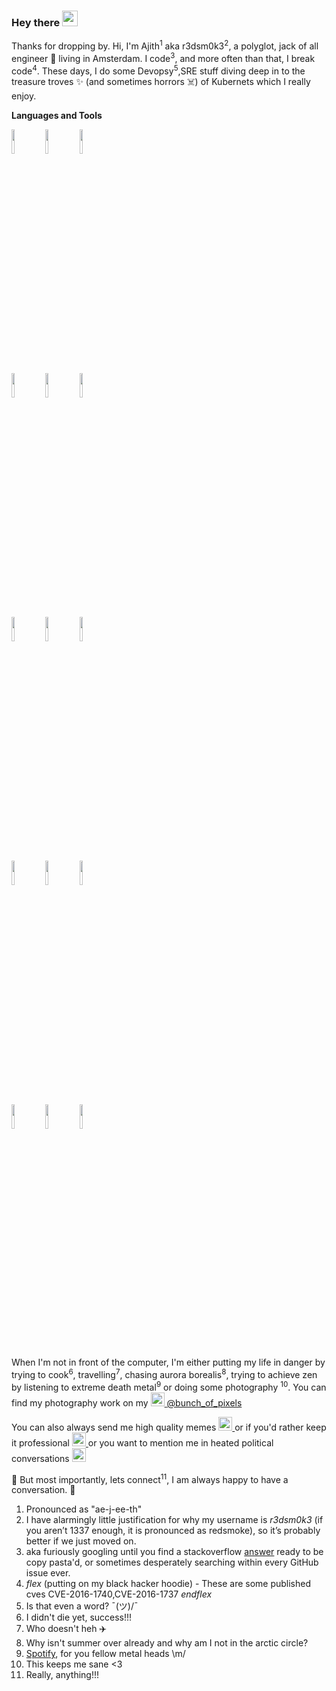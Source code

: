 ### Hey there <img src="https://media.giphy.com/media/hvRJCLFzcasrR4ia7z/giphy.gif" width="25px">





Thanks for dropping by. Hi, I'm Ajith<sup>1</sup> aka r3dsm0k3<sup>2</sup>, a polyglot, jack of all engineer 🚀 living in Amsterdam. I code<sup>3</sup>, and more often than that, I break code<sup>4</sup>. These days, I do some Devopsy<sup>5</sup>,SRE stuff diving deep in to the treasure troves ✨ (and sometimes horrors ☠️) of Kubernets which I really enjoy. 

**Languages and Tools**

<p>

  <code><img width="10%" src="https://www.vectorlogo.zone/logos/golang/golang-horizontal.svg"></code>
  <code><img width="10%" src="https://www.vectorlogo.zone/logos/typescriptlang/typescriptlang-official.svg"></code>
  <code><img width="10%" src="https://www.vectorlogo.zone/logos/python/python-official.svg"></code>
    <br />
  <code><img width="10%" src="https://www.vectorlogo.zone/logos/nodejs/nodejs-horizontal.svg"></code>
  <code><img width="10%" src="https://www.vectorlogo.zone/logos/swift/swift-official.svg"></code>
  <code><img width="10%" src="https://www.vectorlogo.zone/logos/gnu_bash/gnu_bash-ar21.svg"></code>
  <br />
  <code><img width="10%" src="https://www.vectorlogo.zone/logos/kubernetes/kubernetes-ar21.svg"></code>
  <code><img width="10%" src="https://www.vectorlogo.zone/logos/docker/docker-ar21.svg"></code>
  <code><img width="10%" src="https://www.vectorlogo.zone/logos/containerdio/containerdio-ar21.svg"></code>
  <br />
  <code><img width="10%" src="https://www.vectorlogo.zone/logos/terraformio/terraformio-ar21.svg"></code>
  <code><img width="10%" src="https://www.vectorlogo.zone/logos/ansible/ansible-ar21.svg"></code>
  <code><img width="10%" src="https://www.vectorlogo.zone/logos/chefio/chefio-ar21.svg"></code>
 <br/>
 <code><img width="10%" src="https://www.vectorlogo.zone/logos/amazon_aws/amazon_aws-ar21.svg"></code>
 <code><img width="10%" src="https://www.vectorlogo.zone/logos/google_cloud/google_cloud-ar21.svg"></code>
 <code><img width="10%" src="https://www.vectorlogo.zone/logos/microsoft_azure/microsoft_azure-ar21.svg"></code>
 
</p>


When I'm not in front of the computer, I'm either putting my life in danger by trying to cook<sup>6</sup>, travelling<sup>7</sup>, chasing aurora borealis<sup>8</sup>, trying to achieve zen by listening to extreme death metal<sup>9</sup> or doing some photography <sup>10</sup>. You can find my photography work on my <a href="https://www.instagram.com/bunch_of_pixels">
  <img  alt="Ajith's Instagram" width="22px" src="https://cdn.jsdelivr.net/npm/simple-icons@v3/icons/instagram.svg" />
</a> [@bunch_of_pixels](https://www.instagram.com/bunch_of_pixels)  



You can also always send me high quality memes <a href="https://t.me/r3dsm0k3">
  <img  alt="r3dsm0k3's Telegram" width="22px" src="https://cdn.jsdelivr.net/npm/simple-icons@v3/icons/telegram.svg" />
</a>
or if you'd rather keep it professional <a href="https://www.linkedin.com/in/ajith-chandran/">
  <img  alt="Ajith's linkdein" width="22px" src="https://cdn.jsdelivr.net/npm/simple-icons@v3/icons/linkedin.svg" />
</a> or you want to mention me in heated political conversations <a href="https://twitter.com/r3dsm0k3">
  <img  alt="Ajith's Twitter | Twitter" width="22px" src="https://cdn.jsdelivr.net/npm/simple-icons@v3/icons/twitter.svg" />
</a>
<br/>

💬 But most importantly, lets connect<sup>11</sup>, I am always happy to have a conversation. 🤙


1. Pronounced as "ae-j-ee-th"
2. I have alarmingly little justification for why my username is *r3dsm0k3* (if you aren’t 1337 enough, it is pronounced as redsmoke), so it’s probably better if we just moved on. 
3. aka furiously googling until you find a stackoverflow [answer](https://xkcd.com/979/) ready to be copy pasta'd, or sometimes desperately searching within every GitHub issue ever.
4. _flex_ (putting on my black hacker hoodie) - These are some published cves CVE-2016-1740,CVE-2016-1737 _endflex_
5. Is that even a word? ¯\(ツ)/¯
6. I didn't die yet, success!!!
7. Who doesn't heh ✈️
8. Why isn't summer over already and why am I not in the arctic circle?
9. [Spotify](https://open.spotify.com/user/9mdcujkd3w61dn77juag50iw3?si=CRheIP3YRIWO-RDVkKyLQQ), for you fellow metal heads \m/
10. This keeps me sane <3
11. Really, anything!!!
